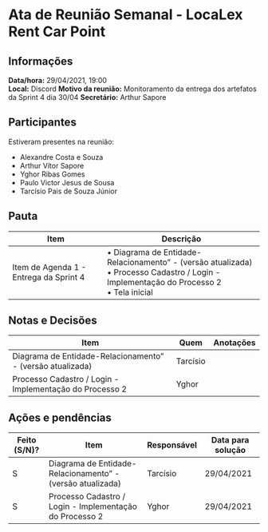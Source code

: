 # Ata de Reunião Semanal - LocaLex Rent Car Point 

## Informações
**Data/hora:** 29/04/2021, 19:00  
**Local:** Discord 
**Motivo da reunião:** Monitoramento da entrega dos artefatos da Sprint 4 dia 30/04
**Secretário:** Arthur Sapore  

## Participantes
Estiveram presentes na reunião:
- Alexandre Costa e Souza
- Arthur Vítor Sapore
- Yghor Ribas Gomes
- Paulo Victor Jesus de Sousa
- Tarcísio Pais de Souza Júnior


## Pauta

Item | Descrição
---- | ----
Item de Agenda 1 - Entrega da Sprint 4 | • Diagrama de Entidade-Relacionamento” - (versão atualizada) <br>• Processo Cadastro / Login - Implementação do Processo 2 <br>• Tela inicial<br> 

## Notas e Decisões
Item | Quem | Anotações |
---- | ---- | ---- |
Diagrama de Entidade-Relacionamento” - (versão atualizada) | Tarcísio| 
Processo Cadastro / Login - Implementação do Processo 2 | Yghor |




## Ações e pendências
| Feito (S/N)? | Item | Responsável | Data para solução |
| ---- | ---- | ---- | ---- |
| S | Diagrama de Entidade-Relacionamento” - (versão atualizada) | Tarcísio | 29/04/2021 |
| S | Processo Cadastro / Login - Implementação do Processo 2 | Yghor | 29/04/2021 |

